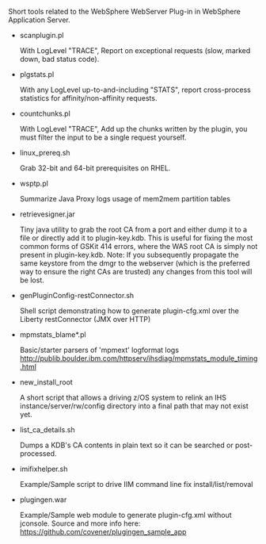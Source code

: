 Short tools related to the WebSphere WebServer Plug-in
in WebSphere Application Server.

  * scanplugin.pl

    With LogLevel "TRACE", Report on exceptional requests (slow, marked down,
    bad status code).

  * plgstats.pl

    With any LogLevel up-to-and-including "STATS", report cross-process 
    statistics for affinity/non-affinity requests.

  * countchunks.pl

    With LogLevel "TRACE", Add up the chunks written by the plugin, you must
    filter the input to be a single request yourself.

  * linux_prereq.sh

    Grab 32-bit and 64-bit prerequisites on RHEL.

  * wsptp.pl

    Summarize Java Proxy logs usage of mem2mem partition tables

  * retrievesigner.jar

    Tiny java utility to grab the root CA from a port and either dump it to a
    file or directly add it to plugin-key.kdb.  This is useful for fixing the most
    common forms of GSKit 414 errors, where the WAS root CA is simply not present
    in plugin-key.kdb.  Note: If you subsequently propagate the same keystore from
    the dmgr to the webserver (which is the preferred way to ensure the right CAs
    are trusted) any changes from this tool will be lost.

  * genPluginConfig-restConnector.sh

    Shell script demonstrating how to generate plugin-cfg.xml over the Liberty
    restConnector (JMX over HTTP)

  * mpmstats_blame*.pl

    Basic/starter parsers of 'mpmext' logformat logs http://publib.boulder.ibm.com/httpserv/ihsdiag/mpmstats_module_timing.html

  * new_install_root

    A short script that allows a driving z/OS system to relink an IHS 
    instance/server/rw/config directory into a final path that may not 
    exist yet.

  * list_ca_details.sh

    Dumps a KDB's CA contents in plain text so it can be searched or
    post-processed.
       
  * imifixhelper.sh
  
    Example/Sample script to drive IIM command line fix install/list/removal   

  * plugingen.war
  
    Example/Sample web module to generate plugin-cfg.xml without jconsole.
    Source and more info here: https://github.com/covener/plugingen_sample_app
    
